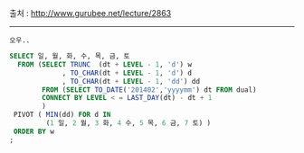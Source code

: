 출처 : http://www.gurubee.net/lecture/2863

----
```
오우..
```


```SQL
SELECT 일, 월, 화, 수, 목, 금, 토
  FROM (SELECT TRUNC  (dt + LEVEL - 1, 'd') w
             , TO_CHAR(dt + LEVEL - 1, 'd') d
             , TO_CHAR(dt + LEVEL - 1, 'dd') dd
        FROM (SELECT TO_DATE('201402','yyyymm') dt FROM dual)
        CONNECT BY LEVEL < = LAST_DAY(dt) - dt + 1
        )
 PIVOT ( MIN(dd) FOR d IN
         (1 일, 2 월, 3 화, 4 수, 5 목, 6 금, 7 토) )
 ORDER BY w
;

```
